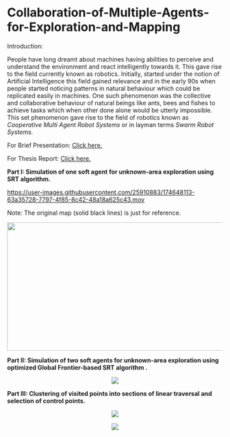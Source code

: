 # Collaboration-of-Multiple-Agents-for-Exploration-and-Mapping

Introduction:

People have long dreamt about machines having abilities to perceive and understand the environment
and react intelligently towards it. This gave rise to the field currently known as robotics.
Initially, started under the notion of Artificial Intelligence this field gained relevance and in the
early 90s when people started noticing patterns in natural behaviour which could be replicated
easily in machines. One such phenomenon was the collective and collaborative behaviour of
natural beings like ants, bees and fishes to achieve tasks which when other done alone would be
utterly impossible. This set phenomenon gave rise to the field of robotics known as *Cooperative
Multi Agent Robot Systems* or in layman terms *Swarm Robot Systems.*

For Brief Presentation: [Click here.](https://github.com/anupamkhandelwal/Collaboration-of-Multiple-Agents-for-Exploration-and-Mapping/blob/main/Presentation.pptx)

For Thesis Report: [Click here.](https://github.com/anupamkhandelwal/Collaboration-of-Multiple-Agents-for-Exploration-and-Mapping/blob/main/Thesis.pdf)

**Part I: Simulation of one soft agent for unknown-area exploration using SRT algorithm.**

https://user-images.githubusercontent.com/25910883/174648113-63a35728-7797-4f85-8c42-48a18a625c43.mov

Note: The original map (solid black lines) is just for reference.

<p align="center">
  <img width="600" height="300" src="https://user-images.githubusercontent.com/25910883/174649725-b8a75c13-4f41-4765-87d8-29b9d51dd099.JPG">
</p>

**Part II: Simulation of two soft agents for unknown-area exploration using optimized Global Frontier-based SRT algorithm .**

<p align="center">
  <img src="https://user-images.githubusercontent.com/25910883/174651178-ba8e8cb6-1c2e-4fc4-aad7-9c6bb33c0652.PNG">
</p>

**Part III: Clustering of visited points into sections of linear traversal and selection of control points.**

<p align="center">
  <img src="https://user-images.githubusercontent.com/25910883/174652023-8043558e-3a83-4304-a5e3-80db10561c43.PNG">
</p>
<p align="center">
  <img src="https://user-images.githubusercontent.com/25910883/174652079-4ed54a45-7fae-4d37-93a1-179ca8cf8397.PNG">
</p>
